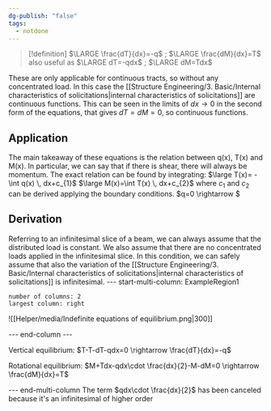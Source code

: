 ```yaml
---
dg-publish: "false"
tags:
  - notdone
---
```

>[!definition]
>$\LARGE \frac{dT}{dx}=-q$ ; $\LARGE \frac{dM}{dx}=T$ also useful as $\LARGE dT=-qdx$ ; $\LARGE dM=Tdx$

These are only applicable for continuous tracts, so without any concentrated load. In this case the [[Structure Engineering/3. Basic/Internal characteristics of solicitations|internal characteristics of solicitations]] are continuous functions. 
This can be seen in the limits of $dx \rightarrow 0$ in the second form of the equations, that gives $dT=dM=0$, so continuous functions.
## Application
The main takeaway of these equations is the relation between q(x), T(x) and M(x). In particular, we can say that if there is shear, there will always be momentum. The exact relation can be found by integrating:
$\large T(x)= -\int q(x) \, dx+c_{1}$
$\large M(x)=\int T(x) \, dx+c_{2}$
where $c_{1}$ and $c_{2}$ can be derived applying the boundary conditions. 
$q=0 \rightarrow $

## Derivation
Referring to an infinitesimal slice of a beam, we can always assume that the distributed load is constant. We also assume that there are no concentrated loads applied in the infinitesimal slice. In this condition, we can safely assume that also the variation of the [[Structure Engineering/3. Basic/Internal characteristics of solicitations|internal characteristics of solicitations]] is infinitesimal.
--- start-multi-column: ExampleRegion1  
```column-settings  
number of columns: 2  
largest column: right  
```

![[Helper/media/Indefinite equations of equilibrium.png|300]]

--- end-column ---

Vertical equilibrium:
$T-T-dT-qdx=0 \rightarrow \frac{dT}{dx}=-q$

Rotational equilibrium:
$M+Tdx-qdx\cdot \frac{dx}{2}-M-dM=0 \rightarrow \frac{dM}{dx}=T$

--- end-multi-column
The term $qdx\cdot \frac{dx}{2}$ has been canceled because it's an infinitesimal of higher order 